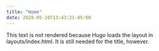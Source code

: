 ```yaml
---
title: "Home"
date: 2020-05-18T13:43:21-05:00
---
```


This text is not rendered because Hugo loads the layout in layouts/index.html. It is still needed for the title, however. 